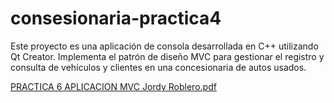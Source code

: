 # consesionaria-practica4
Este proyecto es una aplicación de consola desarrollada en C++ utilizando Qt Creator. Implementa el patrón de diseño MVC para gestionar el registro y consulta de vehículos y clientes en una concesionaria de autos usados.

[PRACTICA 6 APLICACION MVC Jordy Roblero.pdf](https://github.com/user-attachments/files/20180359/PRACTICA.6.APLICACION.MVC.Jordy.Roblero.pdf)
